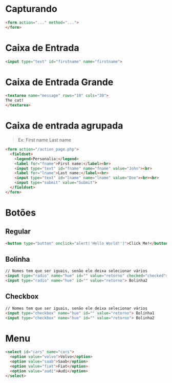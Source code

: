 # Capturando 
```html
<form action="..." method="...">
</form>
```
# Caixa de Entrada
```html
<input type="text" id="firstname" name="firstname">
```
# Caixa de Entrada Grande
```html
<textarea name="message" rows="10" cols="30">
The cat!
</textarea>
```

# Caixa de entrada agrupada
> Ex: First name Last name 

```html
<form action="/action_page.php">
  <fieldset>
    <legend>Personalia:</legend>
    <label for="fname">First name:</label><br>
    <input type="text" id="fname" name="fname" value="John"><br>
    <label for="lname">Last name:</label><br>
    <input type="text" id="lname" name="lname" value="Doe"><br><br>
    <input type="submit" value="Submit">
  </fieldset>
</form>
```

# Botões

## Regular
```html
<button type="button" onclick="alert('Hello World!')">Click Me!</button>
```

## Bolinha
```html
// Nomes tem que ser iguais, senão ele deixa selecionar vários
<input type="radio" name="hue" id="" value="retorno" checked="checked"> Bolinha1
<input type="radio" name="hue" id="" value="retorno"> Bolinha2
```

## Checkbox
```html
// Nomes tem que ser iguais, senão ele deixa selecionar vários
<input type="checkbox" name="hue" id="" value="retorno"> Bolinha1
<input type="checkbox" name="hue" id="" value="retorno"> Bolinha2
```

# Menu 
```html
<select id="cars" name="cars">
  <option value="volvo">Volvo</option>
  <option value="saab">Saab</option>
  <option value="fiat">Fiat</option>
  <option value="audi">Audi</option>
</select>
```
